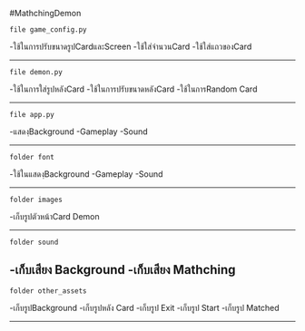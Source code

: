 #MathchingDemon

    file game_config.py
-ใช้ในการปรับขนาดรูปCardและScreen
-ใช้ใส่จำนวนCard
-ใช้ใส่แถวของCard

--------------------------------------

    file demon.py
-ใช้ในการใส่รูปหลังCard
-ใช้ในการปรับขนาดหลังCard
-ใช้ในการRandom Card

--------------------------------------

    file app.py
-แสดงฺBackground
-Gameplay
-Sound

--------------------------------------

    folder font
-ใช้ในแสดงฺBackground 
-Gameplay
-Sound

--------------------------------------

    folder images
-เก็บรูปตัวหน้าCard Demon

--------------------------------------

    folder sound
-เก็บเสียง Background
-เก็บเสียง Mathching
--------------------------------------

    folder other_assets
-เก็บรูปBackground 
-เก็บรูปหลัง Card
-เก็บรูป Exit
-เก็บรูป Start
-เก็บรูป Matched

--------------------------------------
